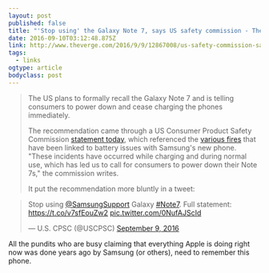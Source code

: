 ```yaml
---
layout: post 
published: false 
title: "'Stop using' the Galaxy Note 7, says US safety commission - The Verge" 
date: 2016-09-10T03:12:48.875Z 
link: http://www.theverge.com/2016/9/9/12867008/us-safety-commission-says-stop-using-samsung-galaxy-note-7 
tags:
  - links
ogtype: article 
bodyclass: post 
---
```


> The US plans to formally recall the Galaxy Note 7 and is telling consumers to power down and cease charging the phones immediately.
> 
> The recommendation came through a US Consumer Product Safety Commission [statement today](http://www.cpsc.gov/Newsroom/Press-Statements/Press-Statement-from-the-US-Consumer-Product-Safety-Commission-Regarding-the-Samsung-Galaxy-Note7/), which referenced the [various fires](http://www.theverge.com/2016/9/8/12855352/samsung-note-7-recall-fires) that have been linked to battery issues with Samsung's new phone. "These incidents have occurred while charging and during normal use, which has led us to call for consumers to power down their Note 7s," the commission writes.
> 
> It put the recommendation more bluntly in a tweet:

<blockquote class="twitter-tweet" data-lang="en"><p lang="en" dir="ltr">Stop using <a href="https://twitter.com/SamsungSupport">@SamsungSupport</a> Galaxy <a href="https://twitter.com/hashtag/Note7?src=hash">#Note7</a>. Full statement: <a href="https://t.co/v7sfEouZw2">https://t.co/v7sfEouZw2</a> <a href="https://t.co/0NufAJScId">pic.twitter.com/0NufAJScId</a></p>&mdash; U.S. CPSC (@USCPSC) <a href="https://twitter.com/USCPSC/status/774338718391934980">September 9, 2016</a></blockquote> <script async src="//platform.twitter.com/widgets.js" charset="utf-8"></script>

All the pundits who are busy claiming that everything Apple is doing right now was done years ago by Samsung (or others), need to remember this phone.